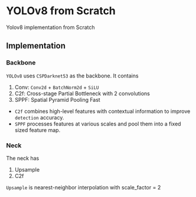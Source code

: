 # YOLOv8 from Scratch
Yolov8 implementation from Scratch

## Implementation
### Backbone

`YOLOv8` uses `CSPDarknet53` as the backbone. It contains
1. Conv: `Conv2d` + `BatchNorm2d` + `SiLU`
2. C2f: Cross-stage Partial Bottleneck with 2 convolutions
3. SPPF: Spatial Pyramid Pooling Fast

- `C2f` combines high-level features with contextual information to improve `detection` accuracy.
- `SPPF` processes features at various scales and pool them into a fixed sized feature map.

### Neck
The neck has 
1. Upsample
2. C2f

`Upsample` is nearest-neighbor interpolation with scale_factor = 2